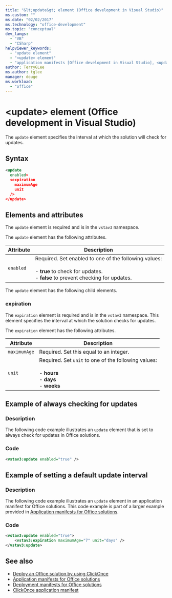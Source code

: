 ```yaml
---
title: "&lt;update&gt; element (Office development in Visual Studio)"
ms.custom: ""
ms.date: "02/02/2017"
ms.technology: "office-development"
ms.topic: "conceptual"
dev_langs:
  - "VB"
  - "CSharp"
helpviewer_keywords:
  - "update element"
  - "<update> element"
  - "application manifests [Office development in Visual Studio], <update> element"
author: TerryGLee
ms.author: tglee
manager: douge
ms.workload:
  - "office"
---
```

# &lt;update&gt; element (Office development in Visual Studio)
  The `update` element specifies the interval at which the solution will check for updates.

## Syntax

```xml
<update
  enabled>
  <expiration
    maximumAge
    unit
  />
</update>
```

## Elements and attributes
 The `update` element is required and is in the `vstav3` namespace.

 The `update` element has the following attributes.

|Attribute|Description|
|---------------|-----------------|
|`enabled`|Required. Set enabled to one of the following values:<br /><br /> -   **true** to check for updates.<br />-   **false** to prevent checking for updates.|

 The `update` element has the following child elements.

### expiration
 The `expiration` element is required and is in the `vstav3` namespace. This element specifies the interval at which the solution checks for updates.

 The `expiration` element has the following attributes.

|Attribute|Description|
|---------------|-----------------|
|`maximumAge`| Required. Set this equal to an integer.|
|`unit`|Required. Set `unit` to one of the following values:<br /><br /> -   **hours**<br />-   **days**<br />-   **weeks**|

## Example of always checking for updates

### Description
 The following code example illustrates an `update` element that is set to always check for updates in Office solutions.

### Code

```xml
<vstav3:update enabled="true" />
```

## Example of setting a default update interval

### Description
 The following code example illustrates an `update` element in an application manifest for Office solutions. This code example is part of a larger example provided in [Application manifests for Office solutions](../vsto/application-manifests-for-office-solutions.md).

### Code

```xml
<vstav3:update enabled="true">
    <vstav3:expiration maximumAge="7" unit="days" />
</vstav3:update>
```

## See also

- [Deploy an Office solution by using ClickOnce](../vsto/deploying-an-office-solution-by-using-clickonce.md)
- [Application manifests for Office solutions](../vsto/application-manifests-for-office-solutions.md)
- [Deployment manifests for Office solutions](../vsto/deployment-manifests-for-office-solutions.md)
- [ClickOnce application manifest](../deployment/clickonce-application-manifest.md)
